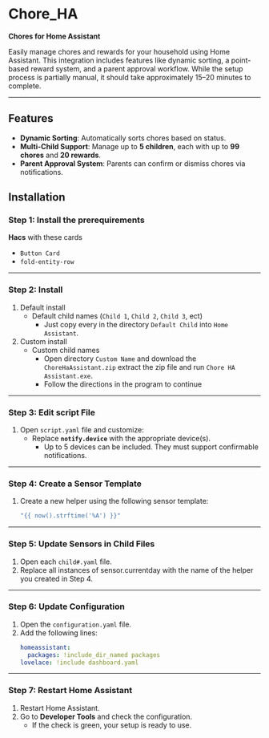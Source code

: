 # Chore_HA  
**Chores for Home Assistant**  

Easily manage chores and rewards for your household using Home Assistant. This integration includes features like dynamic sorting, a point-based reward system, and a parent approval workflow. While the setup process is partially manual, it should take approximately 15–20 minutes to complete.  

---

## Features  
- **Dynamic Sorting**: Automatically sorts chores based on status.  
- **Multi-Child Support**: Manage up to **5 children**, each with up to **99 chores** and **20 rewards**.  
- **Parent Approval System**: Parents can confirm or dismiss chores via notifications.  


## Installation  

### Step 1: Install the prerequirements
**Hacs** with these cards
- `Button Card`
- `fold-entity-row`
---

### Step 2: Install 
1. Default install
   - Default child names (`Child 1`, `Child 2`, `Child 3`, ect)
      - Just copy every in the directory `Default Child` into `Home Assistant`.
2. Custom install
   - Custom child names
      - Open directory `Custom Name` and download the `ChoreHaAssistant.zip` extract the zip file and run `Chore HA Assistant.exe`.
      - Follow the directions in the program to continue

---

### Step 3: Edit script File
1. Open `script.yaml` file and customize:  
   - Replace **`notify.device`** with the appropriate device(s).  
     - Up to 5 devices can be included. They must support confirmable notifications.  
---


### Step 4: Create a Sensor Template  
1. Create a new helper using the following sensor template:  
   ```yaml
   "{{ now().strftime('%A') }}"

---

### Step 5: Update Sensors in Child Files
1. Open each `child#.yaml` file.
2. Replace all instances of sensor.currentday with the name of the helper you created in Step 4.

---

### Step 6: Update Configuration
1. Open the `configuration.yaml` file.
2. Add the following lines:
   ```yaml
   homeassistant:
     packages: !include_dir_named packages
   lovelace: !include dashboard.yaml

---

### Step 7: Restart Home Assistant  
1. Restart Home Assistant.  
2. Go to **Developer Tools** and check the configuration.  
   - If the check is green, your setup is ready to use.  

